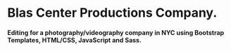# Blas Center Productions Company. 

#### Editing for a photography/videography company in NYC using Bootstrap Templates, HTML/CSS, JavaScript and Sass. 
